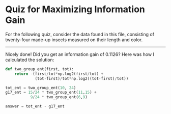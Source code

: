# Quiz for Maximizing Information Gain

For the following quiz, consider the data found in this file, consisting of twenty-four made-up insects measured on their length and color.

---

Nicely done! Did you get an information gain of 0.1126? Here was how I calculated the solution:

```python
def two_group_ent(first, tot):
    return -(first/tot*np.log2(first/tot) +
             (tot-first)/tot*np.log2((tot-first)/tot))

tot_ent = two_group_ent(10, 24)
g17_ent = 15/24 * two_group_ent(11,15) +
           9/24 * two_group_ent(6,9)

answer = tot_ent - g17_ent
```
